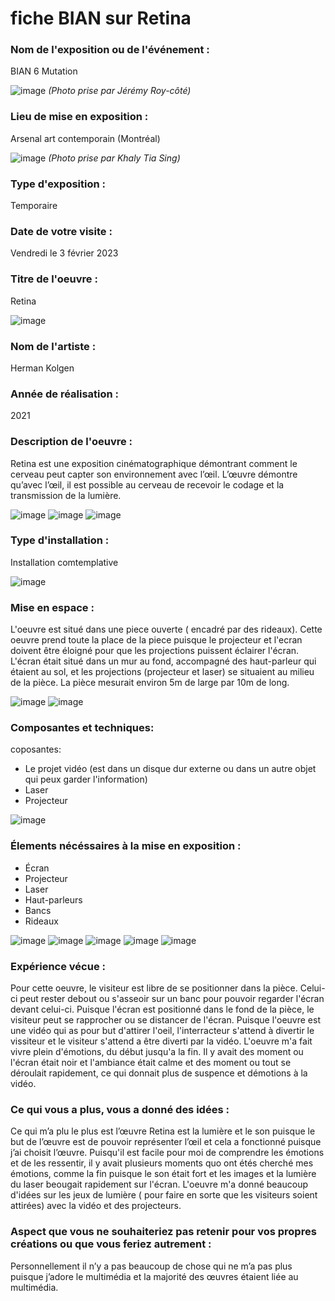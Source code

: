 

# fiche BIAN sur Retina

### Nom de l'exposition ou de l'événement :
BIAN 6 Mutation

  ![image](media/BIAN_retina_entre.jpg)
  *(Photo prise par Jérémy Roy-côté)*
  
  
  
  
  
  
  ### Lieu de mise en exposition :
  Arsenal art contemporain (Montréal) 
  
  ![image](media/BIAN_retina_groupe.jpg)
  *(Photo prise par Khaly Tia Sing)*
  
  
  ### Type d'exposition :
  Temporaire
  
  ### Date de votre visite :
  Vendredi le 3 février 2023
  
  ### Titre de l'oeuvre :
  Retina 
  
  ![image](media/BIAN_retina_vue_ensemble.jpg)
  
  ### Nom de l'artiste :
  Herman Kolgen
  
  ### Année de réalisation :
  2021
  
  ### Description de l'oeuvre :
  Retina est une exposition cinématographique démontrant comment le cerveau peut capter son environnement avec l’œil. L’œuvre démontre qu’avec l’œil, il est possible au cerveau de recevoir le codage et la transmission de la  lumière. 
  
  ![image](media/BIAN_retina_description.jpg)
  ![image](media/BIAN_retina_vue_cote.jpg)
  ![image](media/BIAN_retina_vue_ensemble.jpg)
  
  
  ### Type d'installation :
  Installation comtemplative
  
  ![image](media/BIAN_retina_vue_ensemble.jpg)
  
  ### Mise en espace :
  L'oeuvre est situé dans une piece ouverte ( encadré par des rideaux). Cette oeuvre prend toute la place de la piece puisque le projecteur et l'ecran doivent être éloigné pour que les projections puissent éclairer l'écran. L'écran était situé dans un mur au fond, accompagné des haut-parleur qui étaient au sol, et les projections (projecteur et laser) se situaient au milieu de la pièce. La pièce mesurait environ 5m de large par 10m de long.
  
  ![image](media/BIAN_retina_vue_ensemble.jpg)
  ![image](media/BIAN_retina_plan.jpg)
  
  ### Composantes et techniques:
  coposantes:
  * Le projet vidéo (est dans un disque dur externe ou dans un autre objet qui peux garder l'information)
  * Laser
  * Projecteur
  
  ![image](media/BIAN_retina_installation.jpg)
  
  ### Élements nécéssaires à la mise en exposition :
  * Écran 
  * Projecteur 
  * Laser 
  * Haut-parleurs
  * Bancs 
  * Rideaux
  
  ![image](media/BIAN_retina_haut-parleur.jpg)
  ![image](media/BIAN_retina_vue_cote.jpg)
  ![image](media/BIAN_installation.jpg)
  ![image](media/BIAN_retina_haut-parleur.jpg)
  ![image](media/BIAN_retina_vue_ensemble.jpg)
  
  ### Expérience vécue :
  Pour cette oeuvre, le visiteur est libre de se positionner dans la pièce. Celui-ci peut rester debout ou s'asseoir sur un banc pour pouvoir regarder l'écran devant celui-ci. Puisque l'écran est positionné dans le fond de la pièce, le visiteur peut se rapprocher ou se distancer de l'écran. Puisque l'oeuvre est une vidéo qui as pour but d'attirer l'oeil, l'interracteur s'attend à divertir le vissiteur et le visiteur s'attend a être diverti par la vidéo. L'oeuvre m'a fait vivre plein d'émotions, du début jusqu'a la fin. Il y avait des moment ou l'écran était noir et l'ambiance était calme et des moment ou tout se déroulait rapidement, ce qui donnait plus de suspence et démotions à la vidéo.
  
  ### Ce qui vous a plus, vous a donné des idées :
  Ce qui m’a plu le plus est l’œuvre  Retina est la lumière et le son puisque le but de l’œuvre est de pouvoir représenter l’œil et cela a fonctionné puisque j’ai choisit l’œuvre. Puisqu'il est facile pour moi de comprendre les émotions et de les ressentir, il y avait plusieurs moments quo ont étés cherché mes émotions, comme la fin puisque le son était fort et les images et la lumière du laser beougait rapidement sur l'écran. L'oeuvre m'a donné beaucoup d'idées sur les jeux de lumière ( pour faire en sorte que les visiteurs soient attirées) avec la vidéo et des projecteurs. 
  
 ### Aspect que vous ne souhaiteriez pas retenir pour vos propres créations ou que vous feriez autrement :
  Personnellement il n’y a pas beaucoup de chose qui ne m’a pas plus puisque j’adore le multimédia et la majorité des œuvres étaient liée au multimédia.
  
  





